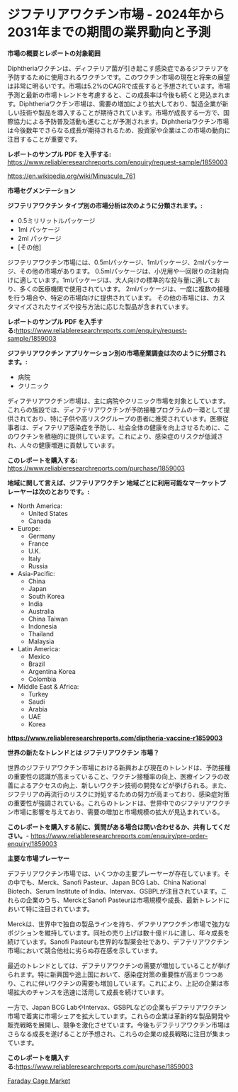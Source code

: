 <p><h1>ジフテリアワクチン市場 - 2024年から2031年までの期間の業界動向と予測</h1></p><p><strong>市場の概要とレポートの対象範囲</strong></p>
<p><p>Diphtheriaワクチンは、ディフテリア菌が引き起こす感染症であるジフテリアを予防するために使用されるワクチンです。このワクチン市場の現在と将来の展望は非常に明るいです。市場は5.2%のCAGRで成長すると予想されています。市場予測と最新の市場トレンドを考慮すると、この成長率は今後も続くと見込まれます。Diphtheriaワクチン市場は、需要の増加により拡大しており、製造企業が新しい技術や製品を導入することが期待されています。市場が成長する一方で、国際協力による予防普及活動も進むことが予測されます。Diphtheriaワクチン市場は今後数年でさらなる成長が期待されるため、投資家や企業はこの市場の動向に注目することが重要です。</p></p>
<p><strong>レポートのサンプル PDF を入手する:</strong> <a href="https://www.reliableresearchreports.com/enquiry/request-sample/1859003">https://www.reliableresearchreports.com/enquiry/request-sample/1859003</a></p>
<p><a href="https://en.wikipedia.org/wiki/Minuscule_761">https://en.wikipedia.org/wiki/Minuscule_761</a></p>
<p><strong>市場セグメンテーション</strong></p>
<p><strong>ジフテリアワクチン タイプ別の市場分析は次のように分類されます。:</strong></p>
<p><ul><li>0.5ミリリットルパッケージ</li><li>1ml パッケージ</li><li>2ml パッケージ</li><li>[その他]</li></ul></p>
<p><p>ジフテリアワクチン市場には、0.5mlパッケージ、1mlパッケージ、2mlパッケージ、その他の市場があります。 0.5mlパッケージは、小児用や一回限りの注射向けに適しています。1mlパッケージは、大人向けの標準的な投与量に適しており、多くの医療機関で使用されています。 2mlパッケージは、一度に複数の接種を行う場合や、特定の市場向けに提供されています。 その他の市場には、カスタマイズされたサイズや投与方法に応じた製品が含まれています。</p></p>
<p><strong>レポートのサンプル PDF を入手する:</strong><a href="https://www.reliableresearchreports.com/enquiry/request-sample/1859003">https://www.reliableresearchreports.com/enquiry/request-sample/1859003</a></p>
<p><strong> ジフテリアワクチン アプリケーション別の市場産業調査は次のように分類されます。:</strong></p>
<p><ul><li>病院</li><li>クリニック</li></ul></p>
<p><p>ディフテリアワクチン市場は、主に病院やクリニック市場を対象としています。これらの施設では、ディフテリアワクチンが予防接種プログラムの一環として提供されており、特に子供や高リスクグループの患者に推奨されています。医療従事者は、ディフテリア感染症を予防し、社会全体の健康を向上させるために、このワクチンを積極的に提供しています。これにより、感染症のリスクが低減され、人々の健康増進に貢献しています。</p></p>
<p><strong>このレポートを購入する:</strong> <a href="https://www.reliableresearchreports.com/purchase/1859003">https://www.reliableresearchreports.com/purchase/1859003</a></p>
<p><strong>地域に関して言えば、ジフテリアワクチン 地域ごとに利用可能なマーケットプレーヤーは次のとおりです。:</strong></p>
<p><ul>
    <li>
        North America:
        <ul>
            <li>United States</li>
            <li>Canada</li>
        </ul>
    </li>
    <li>
        Europe:
        <ul>
            <li>Germany</li>
            <li>France</li>
            <li>U.K.</li>
            <li>Italy</li>
            <li>Russia</li>
        </ul>
    </li>
    <li>
        Asia-Pacific:
        <ul>
            <li>China</li>
            <li>Japan</li>
            <li>South Korea</li>
            <li>India</li>
            <li>Australia</li>
            <li>China Taiwan</li>
            <li>Indonesia</li>
            <li>Thailand</li>
            <li>Malaysia</li>
        </ul>
    </li>
    <li>
        Latin America:
        <ul>
            <li>Mexico</li>
            <li>Brazil</li>
            <li>Argentina Korea</li>
            <li>Colombia</li>
        </ul>
    </li>
    <li>
        Middle East & Africa:
        <ul>
            <li>Turkey</li>
            <li>Saudi</li>
            <li>Arabia</li>
            <li>UAE</li>
            <li>Korea</li>
        </ul>
    </li>
    </ul></p>
<p><strong><a href="https://www.reliableresearchreports.com/diptheria-vaccine-r1859003">https://www.reliableresearchreports.com/diptheria-vaccine-r1859003</a></strong></p>
<p><strong>世界の新たなトレンドとは ジフテリアワクチン 市場？</strong></p>
<p><p>世界のジフテリアワクチン市場における新興および現在のトレンドは、予防接種の重要性の認識が高まっていること、ワクチン接種率の向上、医療インフラの改善によるアクセスの向上、新しいワクチン技術の開発などが挙げられる。また、ジフテリアの再流行のリスクに対処するための努力が高まっており、感染症対策の重要性が強調されている。これらのトレンドは、世界中でのジフテリアワクチン市場に影響を与えており、需要の増加と市場規模の拡大が見込まれている。</p></p>
<p><strong>このレポートを購入する前に、質問がある場合は問い合わせるか、共有してください。</strong>- <a href="https://www.reliableresearchreports.com/enquiry/pre-order-enquiry/1859003">https://www.reliableresearchreports.com/enquiry/pre-order-enquiry/1859003</a></p>
<p><strong>主要な市場プレーヤー</strong></p>
<p><p>デフテリアワクチン市場では、いくつかの主要プレーヤーが存在しています。その中でも、Merck、Sanofi Pasteur、Japan BCG Lab、China National Biotech、Serum Institute of India、Intervax、GSBPLが注目されています。これらの企業のうち、MerckとSanofi Pasteurは市場規模や成長、最新トレンドにおいて特に注目されています。</p><p>Merckは、世界中で独自の製品ラインを持ち、デフテリアワクチン市場で強力なポジションを維持しています。同社の売り上げは数十億ドルに達し、年々成長を続けています。Sanofi Pasteurも世界的な製薬会社であり、デフテリアワクチン市場において競合他社に劣らぬ存在感を示しています。</p><p>最近のトレンドとしては、デフテリアワクチンの需要が増加していることが挙げられます。特に新興国や途上国において、感染症対策の重要性が高まりつつあり、これに伴いワクチンの需要も増加しています。これにより、上記の企業は市場拡大のチャンスを迅速に活用して成長を続けています。</p><p>一方で、Japan BCG LabやIntervax、GSBPLなどの企業もデフテリアワクチン市場で着実に市場シェアを拡大しています。これらの企業は革新的な製品開発や販売戦略を展開し、競争を激化させています。今後もデフテリアワクチン市場はさらなる成長を遂げることが予想され、これらの企業の成長戦略に注目が集まっています。</p></p>
<p><strong>このレポートを購入する:</strong><a href="https://www.reliableresearchreports.com/purchase/1859003">https://www.reliableresearchreports.com/purchase/1859003</a></p>
<p><p><a href="https://github.com/twilaDurgan2023/Market-Research-Report-List-1/blob/main/faraday-cage-market.md">Faraday Cage Market</a></p></p>